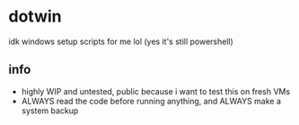# dotwin
idk windows setup scripts for me lol (yes it's still powershell)
## info
- highly WIP and untested, public because i want to test this on fresh VMs
- ALWAYS read the code before running anything, and ALWAYS make a system backup